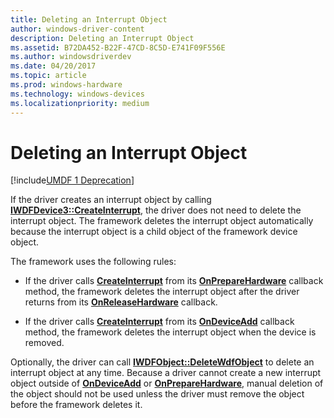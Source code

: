 ```yaml
---
title: Deleting an Interrupt Object
author: windows-driver-content
description: Deleting an Interrupt Object
ms.assetid: B72DA452-B22F-47CD-8C5D-E741F09F556E
ms.author: windowsdriverdev
ms.date: 04/20/2017
ms.topic: article
ms.prod: windows-hardware
ms.technology: windows-devices
ms.localizationpriority: medium
---
```


# Deleting an Interrupt Object


[!include[UMDF 1 Deprecation](../umdf-1-deprecation.md)]

If the driver creates an interrupt object by calling [**IWDFDevice3::CreateInterrupt**](https://msdn.microsoft.com/library/windows/hardware/hh451208), the driver does not need to delete the interrupt object. The framework deletes the interrupt object automatically because the interrupt object is a child object of the framework device object.

The framework uses the following rules:

-   If the driver calls [**CreateInterrupt**](https://msdn.microsoft.com/library/windows/hardware/hh451208) from its [**OnPrepareHardware**](https://msdn.microsoft.com/library/windows/hardware/hh439734) callback method, the framework deletes the interrupt object after the driver returns from its [**OnReleaseHardware**](https://msdn.microsoft.com/library/windows/hardware/hh439739) callback.

-   If the driver calls [**CreateInterrupt**](https://msdn.microsoft.com/library/windows/hardware/hh451208) from its [**OnDeviceAdd**](https://msdn.microsoft.com/library/windows/hardware/ff554896) callback method, the framework deletes the interrupt object when the device is removed.

Optionally, the driver can call [**IWDFObject::DeleteWdfObject**](https://msdn.microsoft.com/library/windows/hardware/ff560210) to delete an interrupt object at any time. Because a driver cannot create a new interrupt object outside of [**OnDeviceAdd**](https://msdn.microsoft.com/library/windows/hardware/ff554896) or [**OnPrepareHardware**](https://msdn.microsoft.com/library/windows/hardware/hh439734), manual deletion of the object should not be used unless the driver must remove the object before the framework deletes it.

 

 





